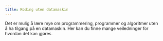 ```yaml
---
title: Koding uten datamaskin
---
```


Det er mulig å lære mye om programmering, programmer og algoritmer uten å ha tilgang 
på en datamaskin. Her kan du finne mange veiledninger for hvordan det kan gjøres.